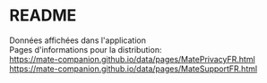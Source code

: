 # README

Données affichées dans l'application  
Pages d'informations pour la distribution:  
  https://mate-companion.github.io/data/pages/MatePrivacyFR.html  
  https://mate-companion.github.io/data/pages/MateSupportFR.html
